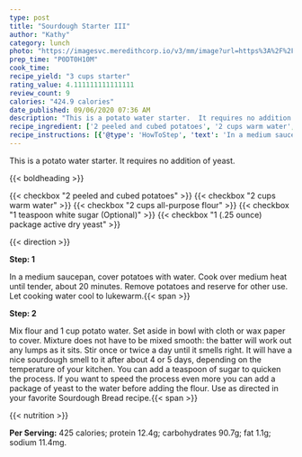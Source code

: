 ```yaml
---
type: post
title: "Sourdough Starter III"
author: "Kathy"
category: lunch
photo: "https://imagesvc.meredithcorp.io/v3/mm/image?url=https%3A%2F%2Fimages.media-allrecipes.com%2Fuserphotos%2F8010571.jpg"
prep_time: "P0DT0H10M"
cook_time: 
recipe_yield: "3 cups starter"
rating_value: 4.111111111111111
review_count: 9
calories: "424.9 calories"
date_published: 09/06/2020 07:36 AM
description: "This is a potato water starter.  It requires no addition of yeast."
recipe_ingredient: ['2 peeled and cubed potatoes', '2 cups warm water', '2 cups all-purpose flour', '1 teaspoon white sugar', '1 (.25 ounce) package active dry yeast']
recipe_instructions: [{'@type': 'HowToStep', 'text': 'In a medium saucepan, cover potatoes with water. Cook over medium heat until tender, about 20 minutes. Remove potatoes and reserve for other use. Let cooking water cool to lukewarm.\n'}, {'@type': 'HowToStep', 'text': 'Mix flour and 1 cup potato water.  Set aside in bowl with cloth or wax paper to cover.  Mixture does not have to be mixed smooth: the batter will work out any lumps as it sits.  Stir once or twice a day until it smells right.  It will have a nice sourdough smell to it after about 4 or 5 days, depending on the temperature of your kitchen.  You can add a teaspoon of sugar to quicken the process.  If you want to speed the process even more you can add a package of yeast to the water before adding the flour.  Use as directed in your favorite Sourdough Bread recipe.\n'}]
---
```


This is a potato water starter.  It requires no addition of yeast. 

{{< boldheading >}}

{{< checkbox "2  peeled and cubed potatoes" >}}
{{< checkbox "2 cups warm water" >}}
{{< checkbox "2 cups all-purpose flour" >}}
{{< checkbox "1 teaspoon white sugar  (Optional)" >}}
{{< checkbox "1 (.25 ounce) package active dry yeast" >}}


{{< direction >}}

**Step: 1**

In a medium saucepan, cover potatoes with water. Cook over medium heat until tender, about 20 minutes. Remove potatoes and reserve for other use. Let cooking water cool to lukewarm.{{< span >}}

**Step: 2**

Mix flour and 1 cup potato water.  Set aside in bowl with cloth or wax paper to cover.  Mixture does not have to be mixed smooth: the batter will work out any lumps as it sits.  Stir once or twice a day until it smells right.  It will have a nice sourdough smell to it after about 4 or 5 days, depending on the temperature of your kitchen.  You can add a teaspoon of sugar to quicken the process.  If you want to speed the process even more you can add a package of yeast to the water before adding the flour.  Use as directed in your favorite Sourdough Bread recipe.{{< span >}}

{{< nutrition >}}

**Per Serving:** 425 calories; protein 12.4g; carbohydrates 90.7g; fat 1.1g; sodium 11.4mg.